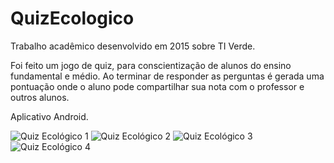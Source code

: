 # QuizEcologico

Trabalho acadêmico desenvolvido em 2015 sobre TI Verde.

Foi feito um jogo de quiz, para conscientização de alunos do ensino fundamental e médio. 
Ao terminar de responder as perguntas é gerada uma pontuação onde o aluno pode compartilhar sua nota com o professor e outros alunos.

Aplicativo Android.

![Quiz Ecológico 1](https://user-images.githubusercontent.com/11562615/181050008-807d2d9c-5398-4a67-80f1-756ea4432ba7.jpg)
![Quiz Ecológico 2](https://user-images.githubusercontent.com/11562615/181050047-159bf298-c500-4c72-a840-a58b60308db2.jpg)
![Quiz Ecológico 3](https://user-images.githubusercontent.com/11562615/181050062-1e5b5ec6-0ca8-4703-9f62-f5558dfa4397.jpg)
![Quiz Ecológico 4](https://user-images.githubusercontent.com/11562615/181050066-ad7db391-ccc8-4c9b-9477-bdd7f1e3ef77.jpg)
